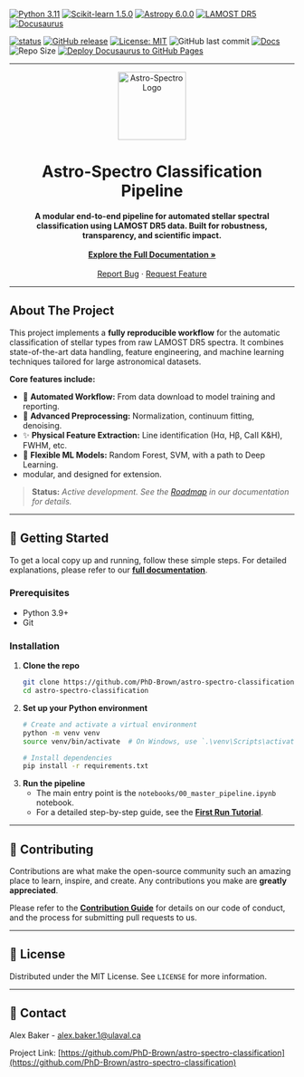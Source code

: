 <!-- TECHNO BADGES -->
[![Python 3.11](https://img.shields.io/badge/python-3.11-blue?style=for-the-badge&logo=python&logoColor=yellow)](https://www.python.org/)
[![Scikit-learn 1.5.0](https://img.shields.io/badge/scikit--learn-1.5.0-F7931E?style=for-the-badge&logo=scikit-learn&logoColor=white)](https://scikit-learn.org/)
[![Astropy 6.0.0](https://img.shields.io/badge/astropy-6.0.0-6D6D6D?style=for-the-badge)](https://www.astropy.org/)
[![LAMOST DR5](https://img.shields.io/badge/LAMOST-DR5-0099FF?style=for-the-badge)](http://www.lamost.org/public/)
[![Docusaurus](https://img.shields.io/badge/Docusaurus-3ECC5F?style=for-the-badge&logo=Docusaurus&logoColor=white)](https://docusaurus.io/)

<!-- STATUS / META BADGES -->
[![status](https://img.shields.io/badge/status-active-brightgreen?style=for-the-badge)](https://github.com/PhD-Brown/astro-spectro-classification)
[![GitHub release](https://img.shields.io/github/v/release/PhD-Brown/astro-spectro-classification?include_prereleases&style=for-the-badge)](https://github.com/PhD-Brown/astro-spectro-classification/releases)
[![License: MIT](https://img.shields.io/badge/License-MIT-green?style=for-the-badge)](LICENSE)
![GitHub last commit](https://img.shields.io/github/last-commit/PhD-Brown/astro-spectro-classification?style=for-the-badge)
[![Docs](https://img.shields.io/badge/docs-online-blue)](https://phd-brown.github.io/astro-spectro-classification/)
![Repo Size](https://img.shields.io/github/repo-size/PhD-Brown/astro-spectro-classification)
[![Deploy Docusaurus to GitHub Pages](https://github.com/PhD-Brown/astro-spectro-classification/actions/workflows/deploy.yml/badge.svg)](https://github.com/PhD-Brown/astro-spectro-classification/actions/workflows/deploy.yml)
<br>

---

<!-- LOGO & MAIN LINK -->
<p align="center">
  <a href="https://phd-brown.github.io/astro-spectro-classification/">
    <img src="https://raw.githubusercontent.com/PhD-Brown/astro-spectro-classification/main/website/static/img/logo.png" alt="Astro-Spectro Logo" width="120">
  </a>
</p>

<h1 align="center">Astro-Spectro Classification Pipeline</h1>

<p align="center">
  <strong>A modular end-to-end pipeline for automated stellar spectral classification using LAMOST DR5 data. Built for robustness, transparency, and scientific impact.</strong>
  <br><br>
  <a href="https://phd-brown.github.io/astro-spectro-classification/"><strong>Explore the Full Documentation »</strong></a>
  <br><br>
  <a href="https://github.com/PhD-Brown/astro-spectro-classification/issues">Report Bug</a>
  ·
  <a href="https://github.com/PhD-Brown/astro-spectro-classification/issues">Request Feature</a>
</p>

---

## About The Project

This project implements a **fully reproducible workflow** for the automatic classification of stellar types from raw LAMOST DR5 spectra. It combines state-of-the-art data handling, feature engineering, and machine learning techniques tailored for large astronomical datasets.

**Core features include:**
*   🤖 **Automated Workflow:** From data download to model training and reporting.
*   🔭 **Advanced Preprocessing:** Normalization, continuum fitting, denoising.
*   ✨ **Physical Feature Extraction:** Line identification (Hα, Hβ, CaII K&H), FWHM, etc.
*   🧠 **Flexible ML Models:** Random Forest, SVM, with a path to Deep Learning.
*    modular, and designed for extension.

> **Status:** *Active development. See the [Roadmap](https://phd-brown.github.io/astro-spectro-classification/docs/community/roadmap) in our documentation for details.*

---

## 🚀 Getting Started

To get a local copy up and running, follow these simple steps. For detailed explanations, please refer to our **[full documentation](https://phd-brown.github.io/astro-spectro-classification/docs/getting-started/installation)**.

### Prerequisites

*   Python 3.9+
*   Git

### Installation

1.  **Clone the repo**
    ```sh
    git clone https://github.com/PhD-Brown/astro-spectro-classification.git
    cd astro-spectro-classification
    ```
2.  **Set up your Python environment**
    ```sh
    # Create and activate a virtual environment
    python -m venv venv
    source venv/bin/activate  # On Windows, use `.\venv\Scripts\activate`
    
    # Install dependencies
    pip install -r requirements.txt
    ```
3.  **Run the pipeline**
    *   The main entry point is the `notebooks/00_master_pipeline.ipynb` notebook.
    *   For a detailed step-by-step guide, see the **[First Run Tutorial](https://phd-brown.github.io/astro-spectro-classification/docs/getting-started/first-run)**.

---

## 🤝 Contributing

Contributions are what make the open-source community such an amazing place to learn, inspire, and create. Any contributions you make are **greatly appreciated**.

Please refer to the **[Contribution Guide](https://phd-brown.github.io/astro-spectro-classification/docs/community/contributing)** for details on our code of conduct, and the process for submitting pull requests to us.

---

## 📜 License

Distributed under the MIT License. See `LICENSE` for more information.

---

## 📧 Contact

Alex Baker - alex.baker.1@ulaval.ca

Project Link: [https://github.com/PhD-Brown/astro-spectro-classification](https://github.com/PhD-Brown/astro-spectro-classification)
